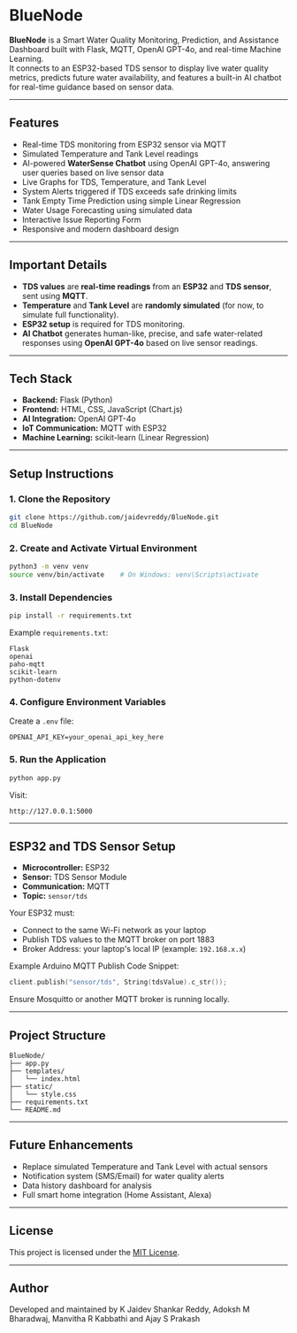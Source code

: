 # BlueNode

**BlueNode** is a Smart Water Quality Monitoring, Prediction, and Assistance Dashboard built with Flask, MQTT, OpenAI GPT-4o, and real-time Machine Learning.  
It connects to an ESP32-based TDS sensor to display live water quality metrics, predicts future water availability, and features a built-in AI chatbot for real-time guidance based on sensor data.

---

## Features

- Real-time TDS monitoring from ESP32 sensor via MQTT
- Simulated Temperature and Tank Level readings
- AI-powered **WaterSense Chatbot** using OpenAI GPT-4o, answering user queries based on live sensor data
- Live Graphs for TDS, Temperature, and Tank Level
- System Alerts triggered if TDS exceeds safe drinking limits
- Tank Empty Time Prediction using simple Linear Regression
- Water Usage Forecasting using simulated data 
- Interactive Issue Reporting Form
- Responsive and modern dashboard design

---

## Important Details

- **TDS values** are **real-time readings** from an **ESP32** and **TDS sensor**, sent using **MQTT**.
- **Temperature** and **Tank Level** are **randomly simulated** (for now, to simulate full functionality).
- **ESP32 setup** is required for TDS monitoring.
- **AI Chatbot** generates human-like, precise, and safe water-related responses using **OpenAI GPT-4o** based on live sensor readings.

---

## Tech Stack

- **Backend:** Flask (Python)
- **Frontend:** HTML, CSS, JavaScript (Chart.js)
- **AI Integration:** OpenAI GPT-4o
- **IoT Communication:** MQTT with ESP32
- **Machine Learning:** scikit-learn (Linear Regression)

---

## Setup Instructions

### 1. Clone the Repository

```bash
git clone https://github.com/jaidevreddy/BlueNode.git
cd BlueNode
```

### 2. Create and Activate Virtual Environment

```bash
python3 -m venv venv
source venv/bin/activate    # On Windows: venv\Scripts\activate
```

### 3. Install Dependencies

```bash
pip install -r requirements.txt
```

Example `requirements.txt`:

```
Flask
openai
paho-mqtt
scikit-learn
python-dotenv
```

### 4. Configure Environment Variables

Create a `.env` file:

```
OPENAI_API_KEY=your_openai_api_key_here
```

### 5. Run the Application

```bash
python app.py
```

Visit:

```
http://127.0.0.1:5000
```

---

## ESP32 and TDS Sensor Setup

- **Microcontroller:** ESP32
- **Sensor:** TDS Sensor Module
- **Communication:** MQTT
- **Topic:** `sensor/tds`

Your ESP32 must:

- Connect to the same Wi-Fi network as your laptop
- Publish TDS values to the MQTT broker on port 1883
- Broker Address: your laptop's local IP (example: `192.168.x.x`)

Example Arduino MQTT Publish Code Snippet:

```cpp
client.publish("sensor/tds", String(tdsValue).c_str());
```

Ensure Mosquitto or another MQTT broker is running locally.

---

## Project Structure

```
BlueNode/
├── app.py
├── templates/
│   └── index.html
├── static/
│   └── style.css
├── requirements.txt
└── README.md
```

---

## Future Enhancements

- Replace simulated Temperature and Tank Level with actual sensors
- Notification system (SMS/Email) for water quality alerts
- Data history dashboard for analysis
- Full smart home integration (Home Assistant, Alexa)

---

## License

This project is licensed under the [MIT License](LICENSE).

---

## Author

Developed and maintained by 
K Jaidev Shankar Reddy,
Adoksh M Bharadwaj,
Manvitha R Kabbathi and
Ajay S Prakash


